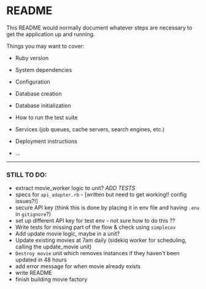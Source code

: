# README

This README would normally document whatever steps are necessary to get the
application up and running.

Things you may want to cover:

* Ruby version

* System dependencies

* Configuration

* Database creation

* Database initialization

* How to run the test suite

* Services (job queues, cache servers, search engines, etc.)

* Deployment instructions

* ...

--------

### STILL TO DO:
- extract movie_worker logic to unit? *ADD TESTS*
- specs for `api_adapter.rb` - [written but need to get working!! config issues?!]
- secure API key (think this is done by placing it in env file and having `.env` in `gitignore`?)
- set up different API key for test env - not sure how to do this ?? 
- Write tests for missing part of the flow & check using `simplecov`
- Add update movie logic, maybe in a unit? 
- Update existing movies at 7am daily (sidekiq worker for scheduling, calling the update_movie unit)
- `Destroy movie` unit which removes instances if they haven't been updated in 48 hours
- add error message for when movie already exists
- write README
- finish building movie factory
